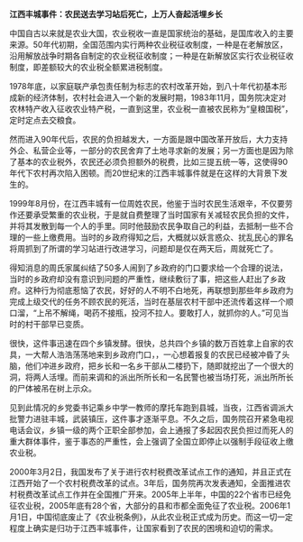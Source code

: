 **江西丰城事件：农民送去学习站后死亡，上万人奋起活埋乡长**

中国自古以来就是农业大国，农业税收一直是国家统治的基础，是国库收入的主要来源。50年代初期，全国范围内实行两种农业税征收制度，一种是在老解放区，沿用解放战争时期各自制定的农业税征收制度；一种是在新解放区实行农业税征收制度，即差额较大的农业税全额累进税制度。

1978年底，以家庭联产承包责任制为标志的农村改革开始，到八十年代初基本形成新的经济体制，农村社会进入一个新的发展时期，1983年11月，国务院决定对农林特产收入征收农业特产税，一直到这里，农业税一直被农民称为“皇粮国税”，定时定点去交粮食。

然而进入90年代后，农民的负担越发大，一方面是跟中国改革开放后，大力支持外企、私营企业等，一部分的农民舍弃了土地寻求新的发展；另一方面也是因为除了基本的农业税外，农民还必须负担额外的税费，比如三提五统一等，这使得90年代下农村再次陷入困顿。而20世纪末的江西丰城事件就是在这样的大背景下发生的。


1999年8月份，在江西丰城有一位周姓农民，他鉴于当时农民生活艰辛，不仅要劳作还要承受繁重的农业税，于是就自费整理了当时国家有关减轻农民负担的文件，并将其发散到每一个人的手里。同时他鼓励农民争取自己的利益，去抵制一些不合理的一些上缴费用。当时的乡政府得知之后，大概就以妖言惑众、扰乱民心的罪名将周抓到了所谓的学习站进行改进学习，问题却是仅在两天后，周就死亡了。


得知消息的周氏家属纠结了50多人闹到了乡政府的门口要求给一个合理的说法，当时的乡政府却没有意识到问题的严重性，继续敷衍了事，把这些人赶出了乡政府。这种行为彻底惹恼了农民，好好的人不明不白地死，再联想到那些年乡政府为完成上级交代的任务不顾农民的死活，当时在基层农村干部中还流传着这样一个顺口溜，“上吊不解绳，喝药不接瓶，投河不拉人。要敢打人，就抓你的人。”可见当时的村干部早已变质。


很快，这件事迅速在四个乡镇发酵。很快，总共四个乡镇的数万百姓拿上自家的农具，一大帮人浩浩荡荡地来到乡政府门口，，一心想着报复的农民已经被冲昏了头脑，他们冲进乡政府，把乡长和一名乡干部从二楼扔下，随即就挖出了一个很大的洞，将两人活埋。而前来调和的派出所所长和一名民警也被当场打死，派出所所长的尸体被吊在树上示众。


见到此情况的乡党委书记乘乡中学一教师的摩托车跑到县城，当夜，江西省调派大批警力进驻丰城，武装镇压，这件事才逐渐平息。不久之后，国务院召开紧急电视电话会议，乡镇一级的两个正职全部参加，会上通报了多起因农民负担过而死人的重大群体事件，鉴于事态的严重性，会上强调了全国立即停止以强制手段征收上缴农业税。


2000年3月2日，我国发布了关于进行农村税费改革试点工作的通知，并且正式在江西开始了一个农村税费改革的试点。3年后，国务院再次发表通知，全面推进农村税费改革试点工作并在全国推广开来。2005年上半年，中国的22个省市已经免征农业税，2005年底有28个省，大部分的县和市都全面免征了农业税。2006年1月1日，中国彻底废止了《农业税条例》，从此农业税正式成为历史。而这一切一定程度上确实是归功于江西丰城事件，让国家看到了农民的困境和迫切的需求。
